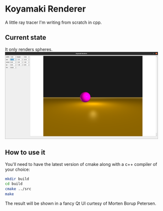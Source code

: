 # Koyamaki Renderer  
A little ray tracer I'm writing from scratch in cpp.  

## Current state  
It only renders spheres.     
![Example result from the ray tracer](raytrace.png)  
  
## How to use it  
You'll need to have the latest version of cmake along with a c++ compiler of your choice:  
```sh  
mkdir build  
cd build  
cmake ../src  
make   
```  
The result will be shown in a fancy Qt UI curtesy of Morten Borup Petersen.   

